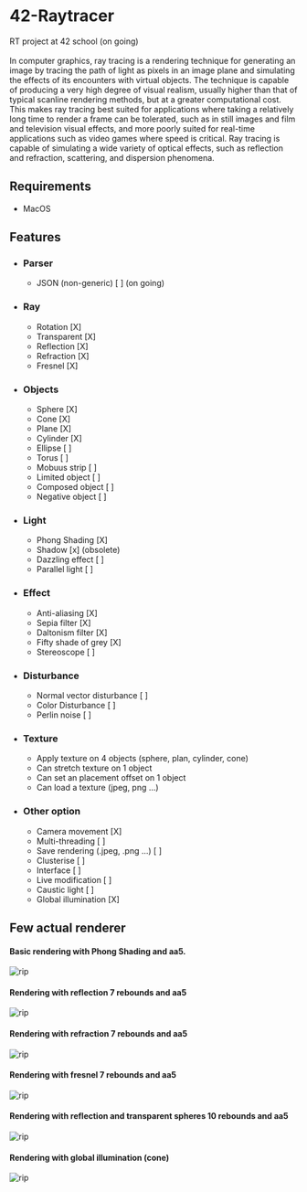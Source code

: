 42-Raytracer
============

RT project at 42 school (on going)\
\
In computer graphics, ray tracing is a rendering technique for generating an image by tracing the path of light as pixels in an image plane and simulating the effects of its encounters with virtual objects. The technique is capable of producing a very high degree of visual realism, usually higher than that of typical scanline rendering methods, but at a greater computational cost. This makes ray tracing best suited for applications where taking a relatively long time to render a frame can be tolerated, such as in still images and film and television visual effects, and more poorly suited for real-time applications such as video games where speed is critical. Ray tracing is capable of simulating a wide variety of optical effects, such as reflection and refraction, scattering, and dispersion phenomena.

Requirements
------------

- MacOS

Features
--------

- ### Parser
	+ JSON (non-generic) [ ] (on going)

- ### Ray
	+ Rotation [X]
	+ Transparent [X]
	+ Reflection [X]
	+ Refraction [X]
	+ Fresnel [X]

- ### Objects
	+ Sphere [X]
	+ Cone [X]
	+ Plane [X]
	+ Cylinder [X]
	+ Ellipse [ ]
	+ Torus [ ]
	+ Mobuus strip [ ]
	+ Limited object [ ]
	+ Composed object [ ]
	+ Negative object [ ]

- ### Light
	+ Phong Shading [X]
	+ Shadow [x] (obsolete)
	+ Dazzling effect [ ]
	+ Parallel light [ ]

- ### Effect
	+ Anti-aliasing [X]
	+ Sepia filter [X]
	+ Daltonism filter [X]
	+ Fifty shade of grey [X]
	+ Stereoscope [ ]

- ### Disturbance
	+ Normal vector disturbance [ ]
	+ Color Disturbance [ ]
	+ Perlin noise [ ]

- ### Texture
	+ Apply texture on 4 objects (sphere, plan, cylinder, cone)
	+ Can stretch texture on 1 object
	+ Can set an placement offset on 1 object
	+ Can load a texture (jpeg, png ...)

- ### Other option
	+ Camera movement [X]
	+ Multi-threading [ ]
	+ Save rendering (.jpeg, .png ...) [ ]
	+ Clusterise [ ]
	+ Interface [ ]
	+ Live modification [ ]
	+ Caustic light [ ]
	+ Global illumination [X]

Few actual renderer
-------------------

#### Basic rendering with Phong Shading and aa5.
![rip](render/phongShading.png)

#### Rendering with reflection 7 rebounds and aa5
![rip](render/reflection_7rebound-aa5.png)

#### Rendering with refraction 7 rebounds and aa5
![rip](render/refraction_7rebound-aa5.png)

#### Rendering with fresnel 7 rebounds and aa5
![rip](render/fresnel_7rebound-aa5.png)

#### Rendering with reflection and transparent spheres 10 rebounds and aa5
![rip](render/transparent_10rebound-aa5.png)

#### Rendering with global illumination (cone)
![rip](render/global_illumination.png)
